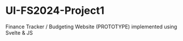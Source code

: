 # UI-FS2024-Project1
Finance Tracker / Budgeting Website (PROTOTYPE) implemented using Svelte &amp; JS
